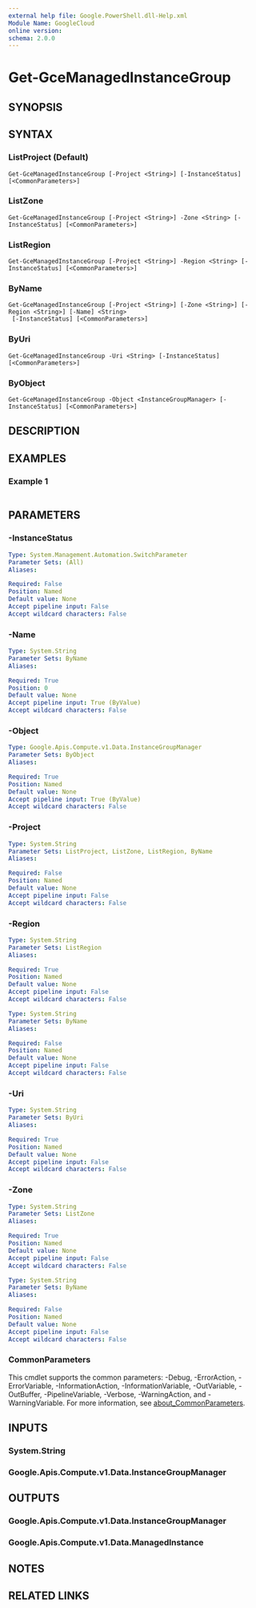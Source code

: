```yaml
---
external help file: Google.PowerShell.dll-Help.xml
Module Name: GoogleCloud
online version:
schema: 2.0.0
---
```


# Get-GceManagedInstanceGroup

## SYNOPSIS


## SYNTAX

### ListProject (Default)
```
Get-GceManagedInstanceGroup [-Project <String>] [-InstanceStatus] [<CommonParameters>]
```

### ListZone
```
Get-GceManagedInstanceGroup [-Project <String>] -Zone <String> [-InstanceStatus] [<CommonParameters>]
```

### ListRegion
```
Get-GceManagedInstanceGroup [-Project <String>] -Region <String> [-InstanceStatus] [<CommonParameters>]
```

### ByName
```
Get-GceManagedInstanceGroup [-Project <String>] [-Zone <String>] [-Region <String>] [-Name] <String>
 [-InstanceStatus] [<CommonParameters>]
```

### ByUri
```
Get-GceManagedInstanceGroup -Uri <String> [-InstanceStatus] [<CommonParameters>]
```

### ByObject
```
Get-GceManagedInstanceGroup -Object <InstanceGroupManager> [-InstanceStatus] [<CommonParameters>]
```

## DESCRIPTION


## EXAMPLES

### Example 1
```powershell

```



## PARAMETERS

### -InstanceStatus


```yaml
Type: System.Management.Automation.SwitchParameter
Parameter Sets: (All)
Aliases:

Required: False
Position: Named
Default value: None
Accept pipeline input: False
Accept wildcard characters: False
```

### -Name


```yaml
Type: System.String
Parameter Sets: ByName
Aliases:

Required: True
Position: 0
Default value: None
Accept pipeline input: True (ByValue)
Accept wildcard characters: False
```

### -Object


```yaml
Type: Google.Apis.Compute.v1.Data.InstanceGroupManager
Parameter Sets: ByObject
Aliases:

Required: True
Position: Named
Default value: None
Accept pipeline input: True (ByValue)
Accept wildcard characters: False
```

### -Project


```yaml
Type: System.String
Parameter Sets: ListProject, ListZone, ListRegion, ByName
Aliases:

Required: False
Position: Named
Default value: None
Accept pipeline input: False
Accept wildcard characters: False
```

### -Region


```yaml
Type: System.String
Parameter Sets: ListRegion
Aliases:

Required: True
Position: Named
Default value: None
Accept pipeline input: False
Accept wildcard characters: False
```

```yaml
Type: System.String
Parameter Sets: ByName
Aliases:

Required: False
Position: Named
Default value: None
Accept pipeline input: False
Accept wildcard characters: False
```

### -Uri


```yaml
Type: System.String
Parameter Sets: ByUri
Aliases:

Required: True
Position: Named
Default value: None
Accept pipeline input: False
Accept wildcard characters: False
```

### -Zone


```yaml
Type: System.String
Parameter Sets: ListZone
Aliases:

Required: True
Position: Named
Default value: None
Accept pipeline input: False
Accept wildcard characters: False
```

```yaml
Type: System.String
Parameter Sets: ByName
Aliases:

Required: False
Position: Named
Default value: None
Accept pipeline input: False
Accept wildcard characters: False
```

### CommonParameters
This cmdlet supports the common parameters: -Debug, -ErrorAction, -ErrorVariable, -InformationAction, -InformationVariable, -OutVariable, -OutBuffer, -PipelineVariable, -Verbose, -WarningAction, and -WarningVariable. For more information, see [about_CommonParameters](http://go.microsoft.com/fwlink/?LinkID=113216).

## INPUTS

### System.String

### Google.Apis.Compute.v1.Data.InstanceGroupManager

## OUTPUTS

### Google.Apis.Compute.v1.Data.InstanceGroupManager

### Google.Apis.Compute.v1.Data.ManagedInstance

## NOTES

## RELATED LINKS
